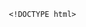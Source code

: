 <!-- 
## Features

TODO: List what your package can do. Maybe include images, gifs, or videos.

## Getting started

TODO: List prerequisites and provide or point to information on how to
start using the package.

## Usage

TODO: Include short and useful examples for package users. Add longer examples
to `/example` folder. 

```dart
const like = 'sample';
```

## Additional information

TODO: Tell users more about the package: where to find more information, how to 
contribute to the package, how to file issues, what response they can expect 
from the package authors, and more. -->
<!-- 
# app_logger

A flexible and customizable logging package for Dart applications.

## Overview

`app_logger` is a Dart package designed to streamline logging within Dart and Flutter applications. It empowers developers to efficiently manage log messages with varying levels of severity (error, warning, info, normal) while offering the flexibility to customize logging behavior according to the application's mode. With `app_logger`, developers can seamlessly toggle logging on or off globally, saving time and effort when debugging or deploying applications.

Key features of `app_logger` include:

- **Log Level Control**: Easily log messages with different severity levels, including error, warning, info, and normal.
  
- **Dynamic Logging**: Toggle logging on or off dynamically based on the application's mode, ensuring logs are displayed or suppressed as needed.

- **Global Logging Configuration**: Effortlessly disable logging across the entire application with a single command, eliminating the need to manually remove logging statements from code.

`app_logger` simplifies the logging process, providing developers with a robust tool to effectively manage application logs while maintaining flexibility and control over logging behavior.

## Features

- Supports logging messages with different log levels: error, warning, info, normal.
- Customizable logging behavior and output formats.
- Ability to enable or disable logging dynamically.
- Lightweight and easy to integrate into existing Dart and Flutter projects.

## Installation

To use `app_logger` in your Dart or Flutter project, add the following dependency to your `pubspec.yaml` file:

```yaml
# dependencies:
#   app_logger: ^1.0.0
dependencies:
  app_logger:
    git:
      url: git://github.com/your-username/app_logger.git -->


      <!DOCTYPE html>
<html lang="en">

<head>
    <meta charset="UTF-8">
    <meta name="viewport" content="width=device-width, initial-scale=1.0">
    <title>app_logger</title>
    <style>
        body {
            font-family: Arial, sans-serif;
            line-height: 1.6;
            margin: 0;
            padding: 0;
        }

        .container {
            max-width: 800px;
            margin: auto;
            padding: 20px;
        }

        .header {
            text-align: center;
            margin-bottom: 20px;
        }

        .header h1 {
            font-size: 36px;
            margin-bottom: 10px;
        }

        .header p {
            font-size: 18px;
            color: #555;
        }

        .badge {
            display: inline-block;
            padding: 5px 10px;
            background-color: #4CAF50;
            color: white;
            border-radius: 4px;
            text-align: center;
        }

        .badge-warning {
            background-color: #f39c12;
        }

        .badge-danger {
            background-color: #e74c3c;
        }

        .badge-info {
            background-color: #3498db;
        }

        .badge-normal {
            background-color: #9b59b6;
        }

        .section-header {
            margin-top: 40px;
            margin-bottom: 20px;
        }

        .section-header h2 {
            font-size: 24px;
            border-bottom: 1px solid #ccc;
            padding-bottom: 10px;
            margin-bottom: 20px;
        }

        .section-content {
            margin-bottom: 40px;
        }

        .toc {
            margin-left: 20px;
            margin-bottom: 20px;
        }

        .toc li {
            list-style-type: none;
            margin-bottom: 5px;
        }

        .toc li a {
            text-decoration: none;
            color: #333;
        }

        .toc li a:hover {
            text-decoration: underline;
        }

        .installation-steps {
            margin-left: 20px;
        }

        .installation-steps pre {
            background-color: #f4f4f4;
            padding: 10px;
            border-radius: 4px;
            border-left: 3px solid #3498db;
        }

        .installation-steps code {
            color: #c0392b;
            font-size: 16px;
        }

        .usage-example {
            margin-left: 20px;
        }

        .usage-example pre {
            background-color: #f4f4f4;
            padding: 10px;
            border-radius: 4px;
            border-left: 3px solid #2ecc71;
        }

        .usage-example code {
            color: #27ae60;
            font-size: 16px;
        }

        .footer {
            margin-top: 40px;
            border-top: 1px solid #ccc;
            padding-top: 20px;
            text-align: center;
        }

        .footer p {
            color: #555;
        }

        .footer a {
            color: #3498db;
            text-decoration: none;
        }

        .footer a:hover {
            text-decoration: underline;
        }
    </style>
</head>

<body>
    <div class="container">
        <div class="header">
            <h1>app_logger</h1>
            <p>A flexible and customizable logging package for Dart applications.</p>
        </div>

        <!-- Table of Contents -->
        <div class="toc">
            <h2>Table of Contents</h2>
            <ol>
                <li><a href="#about-the-project">About The Project</a></li>
                <li><a href="#features">Features</a></li>
                <li><a href="#installation">Installation</a></li>
                <li><a href="#usage">Usage</a></li>
                <li><a href="#roadmap">Roadmap</a></li>
                <li><a href="#contributing">Contributing</a></li>
                <li><a href="#license">License</a></li>
                <li><a href="#contact">Contact</a></li>
                <li><a href="#acknowledgments">Acknowledgments</a></li>
            </ol>
        </div>

        <!-- About The Project -->
        <div class="section-header" id="about-the-project">
            <h2>About The Project</h2>
        </div>
        <div class="section-content">
            <p>Write your project description here.</p>
        </div>

        <!-- Features -->
        <div class="section-header" id="features">
            <h2>Features</h2>
        </div>
        <div class="section-content">
            <p>Write your project features here.</p>
        </div>

        <!-- Installation -->
        <div class="section-header" id="installation">
            <h2>Installation</h2>
        </div>
        <div class="section-content">
            <div class="installation-steps">
                <pre><code>npm install app_logger</code></pre>
            </div>
        </div>

        <!-- Usage -->
        <div class="section-header" id="usage">
            <h2>Usage</h2
#   a p p _ l o g g e r  
 